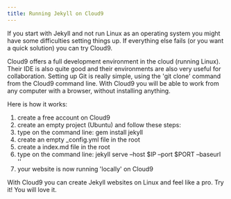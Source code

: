 ```yaml
---
title: Running Jekyll on Cloud9
---
```



If you start with Jekyll and not run Linux as an operating system you might have some difficulties setting things up. If everything else fails (or you want a quick solution) you can try Cloud9.

Cloud9 offers a full development environment in the cloud (running Linux). Their IDE is also quite good and their environments are also very useful for collaboration. Setting up Git is really simple, using the 'git clone' command from the Cloud9 command line. With Cloud9 you will be able to work from any computer with a browser, without installing anything.

Here is how it works:

1. create a free account on Cloud9
2. create an empty project (Ubuntu) and follow these steps:
3. type on the command line: gem install jekyll
4. create an empty _config.yml file in the root
5. create a index.md file in the root
6. type on the command line: jekyll serve –host $IP –port $PORT –baseurl ''
7. your website is now running 'locally' on Cloud9

With Cloud9 you can create Jekyll websites on Linux and feel like a pro. Try it! You will love it.